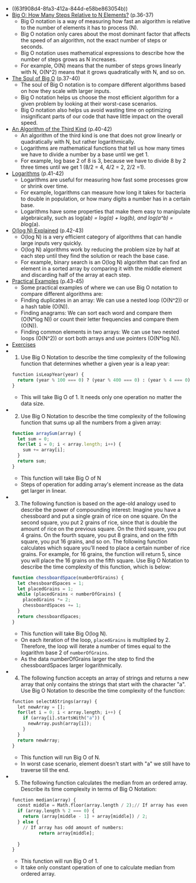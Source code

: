 - ((63f908d4-8fa3-412a-844d-e58be863054b))
- [Big O: How Many Steps Relative to N Elements?](((63f90b1c-203f-490d-92d9-dfddab400626))) (p.36-37)
	- Big O notation is a way of measuring how fast an algorithm is relative to the number of elements it has to process (N).
	- Big O notation only cares about the most dominant factor that affects the speed of an algorithm, not the exact number of steps or seconds.
	- Big O notation uses mathematical expressions to describe how the number of steps grows as N increases.
	- For example, O(N) means that the number of steps grows linearly with N, O(N^2) means that it grows quadratically with N, and so on.
- [The Soul of Big O](((63f90b33-eac3-44bc-ba96-c294b7b8a81c))) (p.37-40)
	- The soul of Big O notation is to compare different algorithms based on how they scale with larger inputs.
	- Big O notation helps us choose the most efficient algorithm for a given problem by looking at their worst-case scenarios.
	- Big O notation also helps us avoid wasting time on optimizing insignificant parts of our code that have little impact on the overall speed.
- [An Algorithm of the Third Kind](((63f90b4e-72b2-4c30-9917-1fbbbb085e06))) (p.40-42)
	- An algorithm of the third kind is one that does not grow linearly or quadratically with N, but rather logarithmically.
	- Logarithms are mathematical functions that tell us how many times we have to divide a number by a base until we get 1.
	- For example, log base 2 of 8 is 3, because we have to divide 8 by 2 three times until we get 1 (8/2 = 4, 4/2 = 2, 2/2 =1).
- [Logarithms](((63f90b5c-d15a-474f-929b-7f3f2fd9773a))) (p.41-42)
	- Logarithms are useful for measuring how fast some processes grow or shrink over time.
	- For example, logarithms can measure how long it takes for bacteria to double in population, or how many digits a number has in a certain base.
	- Logarithms have some properties that make them easy to manipulate algebraically, such as log(a*b) = log(a) + log(b), and log(a^b) = b*log(a).
- [O(log N) Explained](((63f90b6e-2bb8-4df9-af75-9a386f1bca68))) (p.42-43)
	- O(log N) is a very efficient category of algorithms that can handle large inputs very quickly.
	- O(log N) algorithms work by reducing the problem size by half at each step until they find the solution or reach the base case.
	- For example, binary search is an O(log N) algorithm that can find an element in a sorted array by comparing it with the middle element and discarding half of the array at each step.
- [Practical Examples](((63f90b79-2d44-4d18-87bb-56669c50d02e))) (p.43-45)
	- Some practical examples of where we can use Big O notation to compare different algorithms are:
	- Finding duplicates in an array: We can use a nested loop (O(N^2)) or a hash table (O(N)).
	- Finding anagrams: We can sort each word and compare them (O(N*log N)) or count their letter frequencies and compare them (O(N)).
	- Finding common elements in two arrays: We can use two nested loops (O(N^2)) or sort both arrays and use pointers (O(N*log N)).
- [Exercises](((63fa9fc6-a768-411e-bad7-22326c1bf94e)))
- 1. Use Big O Notation to describe the time complexity of the following function that determines whether a given year is a leap year: 
  ```python
  function isLeapYear(year) { 
    return (year % 100 === 0) ? (year % 400 === 0) : (year % 4 === 0);
  }
  ```
	- This will take Big O of 1. It needs only one operation no matter the data size.
- 2. Use Big O Notation to describe the time complexity of the following function that sums up all the numbers from a given array: 
  ```javascript
  function arraySum(array) { 
    let sum = 0; 
    for(let i = 0; i < array.length; i++) { 
      sum += array[i];
    } 
    return sum;
  }
  ```
	- This function will take Big O of N
	- Steps of operation for adding array's element increase as the data get larger in linear.
- 3. The following function is based on the age-old analogy used to describe the power of compounding interest: Imagine you have a chessboard and put a single grain of rice on one square. On the second square, you put 2 grains of rice, since that is double the amount of rice on the previous square. On the third square, you put 4 grains. On the fourth square, you put 8 grains, and on the fifth square, you put 16 grains, and so on. The following function calculates which square you’ll need to place a certain number of rice grains. For example, for 16 grains, the function will return 5, since you will place the 16 grains on the fifth square. Use Big O Notation to describe the time complexity of this function, which is below: 
  ```javascript
  function chessboardSpace(numberOfGrains) { 
    let chessboardSpaces = 1; 
    let placedGrains = 1; 
    while (placedGrains < numberOfGrains) { 
      placedGrains *= 2; 
      chessboardSpaces += 1;
    } 
    return chessboardSpaces;
  }
  ```
	- This function will take Big O(log N).
	- On each iteration of the loop, `placedGrains` is multiplied by 2. Therefore, the loop will iterate a number of times equal to the logarithm base 2 of `numberOfGrains`.
	- As the data numberOfGrains larger the step to find the chessboardSpaces larger logarithmically.
- 4. The following function accepts an array of strings and returns a new array that only contains the strings that start with the character "a". Use Big O Notation to describe the time complexity of the function:
  ```python
  function selectAStrings(array) { 
    let newArray = []; 
    for(let i = 0; i < array.length; i++) { 
      if (array[i].startsWith("a")) { 
        newArray.push(array[i]);
      }
    } 
    return newArray;
  }
  ```
	- This function will run Big O of N.
	- In worst case scenario, element doesn't start with "a" we still have to traverse till the end.
- 5. The following function calculates the median from an ordered array. Describe its time complexity in terms of Big O Notation:
  ```python
  function median(array) { 
    const middle = Math.floor(array.length / 2);// If array has even amount of numbers: 
    if (array.length % 2 === 0) { 
      return (array[middle - 1] + array[middle]) / 2;
    } else { 
      // If array has odd amount of numbers: 
            return array[middle];
           
    }
  }
  ```
	- This function will run Big O of 1.
	- It take only constant operation of one to calculate median from ordered array.